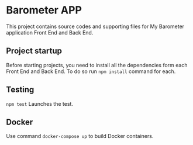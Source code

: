# Barometer APP

This project contains source codes and supporting files for My Barometer application Front End and Back End.

## Project startup

Before starting projects, you need to install all the dependencies form each Front End and Back End. To do so run `npm install` command for each.

## Testing

```npm test``` Launches the test.

## Docker

Use command `docker-compose up` to build Docker containers. 

